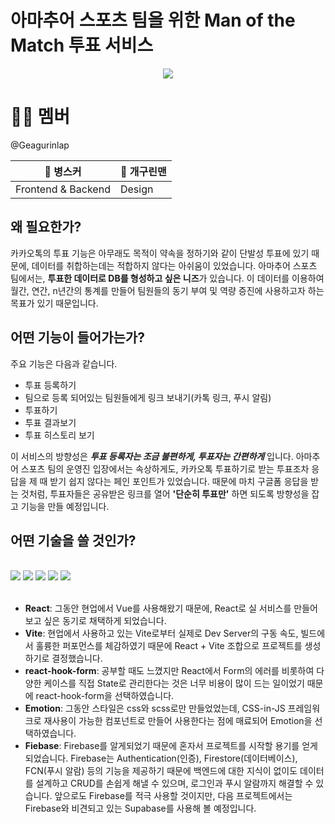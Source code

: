 # 아마추어 스포츠 팀을 위한 Man of the Match 투표 서비스

<p align="center">
  <img src="https://github.com/GAEGURINLAP/ggugitt/assets/72309817/d578a909-88e5-41d2-8d19-707a8569b250">
</p>

# 👩‍💻 멤버

@Geagurinlap

| 🐶 병스커          | 🐸 개구린맨 |
| ------------------ | ----------- |
| Frontend & Backend | Design      |

## 왜 필요한가?

카카오톡의 투표 기능은 아무래도 목적이 약속을 정하기와 같이 단발성 투표에 있기 때문에, 데이터를 취합하는데는 적합하지 않다는 아쉬움이 있었습니다. 아마추어 스포츠 팀에서는, **투표한 데이터로 DB를 형성하고 싶은 니즈**가 있습니다. 이 데이터를 이용하여 월간, 연간, n년간의 통계를 만들어 팀원들의 동기 부여 및 역량 증진에 사용하고자 하는 목표가 있기 때문입니다.

## 어떤 기능이 들어가는가?

주요 기능은 다음과 같습니다.

- 투표 등록하기
- 팀으로 등록 되어있는 팀원들에게 링크 보내기(카톡 링크, 푸시 알림)
- 투표하기
- 투표 결과보기
- 투표 히스토리 보기

이 서비스의 방향성은 **_투표 등록자는 조금 불편하게, 투표자는 간편하게_** 입니다. 아마추어 스포츠 팀의 운영진 입장에서는 속상하게도, 카카오톡 투표하기로 받는 투표조차 응답을 제 때 받기 쉽지 않다는 페인 포인트가 있었습니다. 때문에 마치 구글폼 응답을 받는 것처럼, 투표자들은 공유받은 링크를 열어 **'단순히 투표만'** 하면 되도록 방향성을 잡고 기능을 만들 예정입니다.

## 어떤 기술을 쓸 것인가?

<br>

<div>

<img src="https://img.shields.io/badge/React-61DAFB?style=for-the-badge&logo=react&logoColor=white">
<img src="https://img.shields.io/badge/TypeScript-3178C6?style=for-the-badge&logo=typescript&logoColor=white">
<img src="https://img.shields.io/badge/Vite-AA4EFE?style=for-the-badge&logo=vite&logoColor=white">
<img src="https://img.shields.io/badge/emotion-C43BAD?style=for-the-badge&logo=emotion&logoColor=white">
<img src="https://img.shields.io/badge/firebase-049BE5?style=for-the-badge&logo=firebase&logoColor=FFCC31">
</div>

<br>
    
- **React**: 그동안 현업에서 Vue를 사용해왔기 때문에, React로 실 서비스를 만들어보고 싶은 동기로 채택하게 되었습니다.
- **Vite**: 현업에서 사용하고 있는 Vite로부터 실제로 Dev Server의 구동 속도, 빌드에서 훌륭한 퍼포먼스를 체감하였기 때문에 React + Vite 조합으로 프로젝트를 생성하기로 결정했습니다.
- **react-hook-form**: 공부할 때도 느꼈지만 React에서 Form의 에러를 비롯하여 다양한 케이스를 직접 State로 관리한다는 것은 너무 비용이 많이 드는 일이었기 때문에 react-hook-form을 선택하였습니다.
- **Emotion**: 그동안 스타일은 css와 scss로만 만들었었는데, CSS-in-JS 프레임워크로 재사용이 가능한 컴포넌트로 만들어 사용한다는 점에 매료되어 Emotion을 선택하였습니다.
- **Fiebase**: Firebase를 알게되었기 때문에 혼자서 프로젝트를 시작할 용기를 얻게 되었습니다. Firebase는 Authentication(인증), Firestore(데이터베이스), FCN(푸시 알람) 등의 기능을 제공하기 때문에 백엔드에 대한 지식이 없이도 데이터를 설계하고 CRUD를 손쉽게 해낼 수 있으며, 로그인과 푸시 알람까지 해결할 수 있습니다. 앞으로도 Firebase를 적극 사용할 것이지만, 다음 프로젝트에서는 Firebase와 비견되고 있는 Supabase를 사용해 볼 예정입니다.
